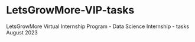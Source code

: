 # LetsGrowMore-VIP-tasks
LetsGrowMore Virtual Internship Program - Data Science Internship - tasks August 2023
